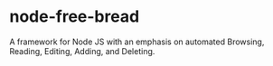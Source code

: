 node-free-bread
===============

A framework for Node JS with an emphasis on automated Browsing, Reading, Editing, Adding, and Deleting.
